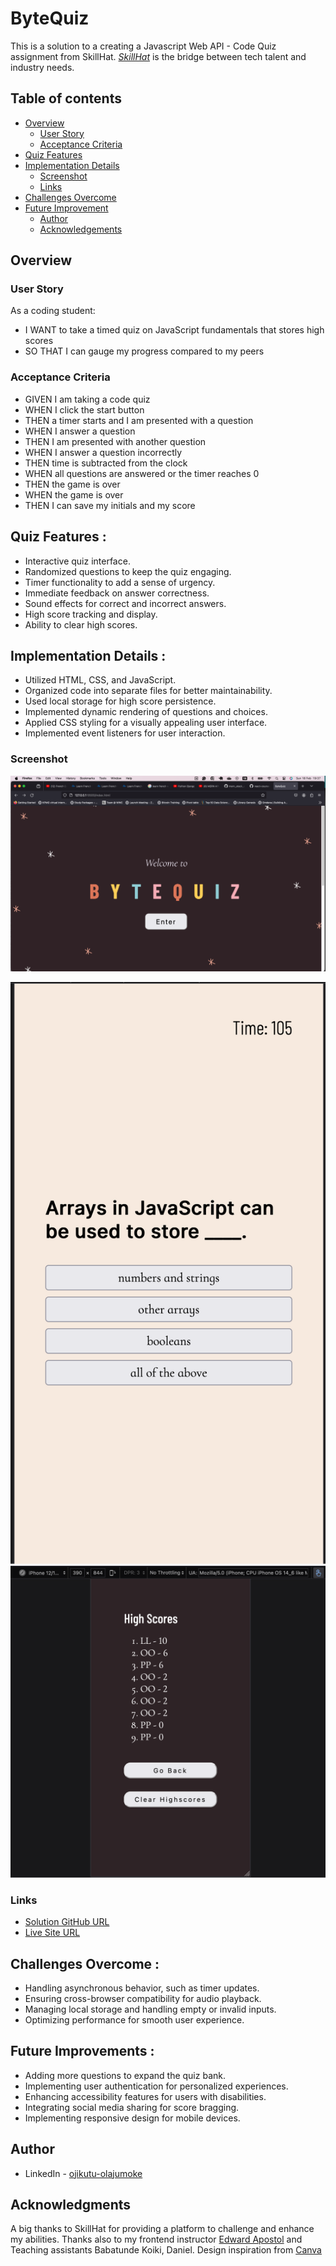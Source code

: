 # ByteQuiz

This is a solution to a creating a Javascript Web API - Code Quiz assignment from SkillHat. _[SkillHat](https://skillhat.ca/)_ is the bridge between tech talent and industry needs.

## Table of contents

- [Overview](#overview)
  - [User Story](#user-story)
  - [Acceptance Criteria](#acceptance-criteria)
- [Quiz Features](#quiz-features)
- [Implementation Details](#implementation-details)
  - [Screenshot](#screenshot)
  - [Links](#links)
- [Challenges Overcome](#challenges-overcome)
- [Future Improvement](#future-improvement)
  - [Author](#author)
  - [Acknowledgements](#acknowledgements)

## Overview

### User Story

As a coding student:

- I WANT to take a timed quiz on JavaScript fundamentals that stores high scores
- SO THAT I can gauge my progress compared to my peers

### Acceptance Criteria

- GIVEN I am taking a code quiz
- WHEN I click the start button
- THEN a timer starts and I am presented with a question
- WHEN I answer a question
- THEN I am presented with another question
- WHEN I answer a question incorrectly
- THEN time is subtracted from the clock
- WHEN all questions are answered or the timer reaches 0
- THEN the game is over
- WHEN the game is over
- THEN I can save my initials and my score

## **Quiz Features** :

- Interactive quiz interface.
- Randomized questions to keep the quiz engaging.
- Timer functionality to add a sense of urgency.
- Immediate feedback on answer correctness.
- Sound effects for correct and incorrect answers.
- High score tracking and display.
- Ability to clear high scores.

## **Implementation Details** :

- Utilized HTML, CSS, and JavaScript.
- Organized code into separate files for better maintainability.
- Used local storage for high score persistence.
- Implemented dynamic rendering of questions and choices.
- Applied CSS styling for a visually appealing user interface.
- Implemented event listeners for user interaction.

### Screenshot

![1708303234493](image/README/1708303234493.png)

![1708303252567](image/README/1708303252567.png)![1708303265472](image/README/1708303265472.png)

### Links

- [Solution GitHub URL](https://github.com/Abimbola-ai/ByteQuiz)
- [Live Site URL](https://abimbola-ai.github.io/ByteQuiz/ 'live site')

## **Challenges Overcome** :

- Handling asynchronous behavior, such as timer updates.
- Ensuring cross-browser compatibility for audio playback.
- Managing local storage and handling empty or invalid inputs.
- Optimizing performance for smooth user experience.

## **Future Improvements** :

- Adding more questions to expand the quiz bank.
- Implementing user authentication for personalized experiences.
- Enhancing accessibility features for users with disabilities.
- Integrating social media sharing for score bragging.
- Implementing responsive design for mobile devices.

## Author

- LinkedIn - [ojikutu-olajumoke](https://www.https://www.linkedin.com/in/ojikutu-olajumoke/)

## Acknowledgments

A big thanks to SkillHat for providing a platform to challenge and enhance my abilities. Thanks also to my frontend instructor [Edward Apostol](https://www.linkedin.com/in/edwardapostol/ 'Instructor') and Teaching assistants Babatunde Koiki, Daniel. Design inspiration from [Canva](https://www.canva.com/)
